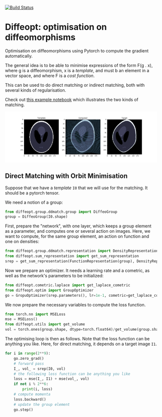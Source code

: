 [![Build Status](https://travis-ci.com/olivierverdier/diffeopt.svg?branch=master)](https://travis-ci.com/olivierverdier/diffeopt)

# Diffeopt: optimisation on diffeomorphisms

Optimisation on diffeomorphisms using Pytorch to compute the gradient automatically.

The general idea is to be able to minimise expressions of the form F(g . x), where g is a diffeomorphism, x is a *template*, and must b an element in a vector space, and where F is a *cost function*.

This can be used to do direct matching or indirect matching, both with several kinds of regularisation.

Check out [this example notebook](https://gist.github.com/olivierverdier/2d30e409111376ff89b8e54ab82a8f9c) which illustrates the two kinds of matching.

<a href="https://gist.github.com/olivierverdier/2d30e409111376ff89b8e54ab82a8f9c"><img alt="deformation" src="https://raw.githubusercontent.com/olivierverdier/diffeopt/master/img/deformation.png" /></a>


## Direct Matching with Orbit Minimisation

Suppose that we have a *template* `I0` that we will use for the matching.
It should be a pytorch tensor.

We need a notion of a group:
```python
from diffeopt.group.ddmatch.group import DiffeoGroup
group = DiffeoGroup(I0.shape)
```

First, prepare the "network", with one layer, which keeps a group element as a parameter, and computes one or several action on images.
Here, we want to compute, for the same group element, an action on function and one on densities:
```python
from diffeopt.group.ddmatch.representation import DensityRepresentation, FunctionRepresentation
from diffeopt.sum_representation import get_sum_representation
srep = get_sum_representation(FunctionRepresentation(group), DensityRepresentation(group))
```

Now we prepare an optimizer. It needs a learning rate and a cometric, as well as the network's parameters to be initialized:
```python
from diffeopt.cometric.laplace import get_laplace_cometric
from diffeopt.optim import GroupOptimizer
go = GropuOptimizer(srep.parameters(), lr=1e-1, cometric=get_laplace_cometric(group, s=2))
```

We now prepare the necessary variables to compute the loss function.

```python
from torch.nn import MSELoss
mse = MSELoss()
from diffeopt.utils import get_volume
vol = torch.ones(group.shape, dtype=torch.float64)/get_volume(group.shape)
```

The optimising loop is then as follows.
Note that the loss function can be anything you like.
Here, for direct matching, it depends on a target image `I1`.
```python
for i in range(2**9):
    go.zero_grad()
    # forward pass
    I_, vol_ = srep(I0, vol)
    # the following loss function can be anything you like
    loss = mse(I_, I1) + mse(vol_, vol)
    if not i % 2**6:
        print(i, loss)
    # compute momenta
    loss.backward()
    # update the group element
    go.step()
```

